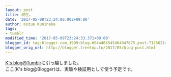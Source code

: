```yaml
---
layout: post
title: 現在。
date: '2017-05-08T23:24:00.002+09:00'
author: Kozue Kuninaka
tags:
- tumblr
modified_time: '2017-05-08T23:24:33.371+09:00'
blogger_id: tag:blogger.com,1999:blog-6044466545464047675.post-7125621482399056236
blogger_orig_url: http://blogger.treetop.to/2017/05/blog-post.html
---
```


<a href="https://blog.treetop.to/">K's blog@Tumblr</a>に引っ越しました。<br />ここ(K's blog@Blogger)は、実験や検証用として使う予定です。